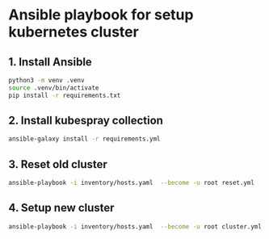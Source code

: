 # Ansible playbook for setup kubernetes cluster

## 1. Install Ansible

```sh
python3 -m venv .venv
source .venv/bin/activate
pip install -r requirements.txt
```

## 2. Install kubespray collection

```sh
ansible-galaxy install -r requirements.yml
```

## 3. Reset old cluster

```sh
ansible-playbook -i inventory/hosts.yaml  --become -u root reset.yml
```

## 4. Setup new cluster

```sh
ansible-playbook -i inventory/hosts.yaml  --become -u root cluster.yml
```
